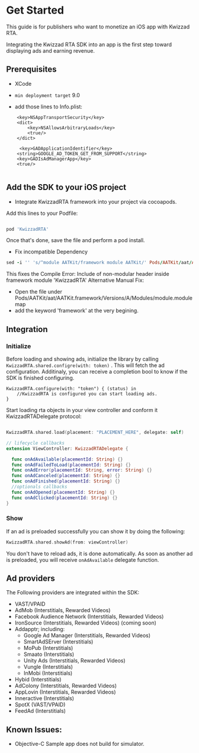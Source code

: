 
# Get Started
This guide is for publishers who want to monetize an iOS app with Kwizzad RTA.

Integrating the Kwizzad RTA SDK into an app is the first step toward displaying ads and earning revenue.   

## Prerequisites

- XCode

- `min deployment target` 9.0
- add those lines to Info.plist: 

```
	<key>NSAppTransportSecurity</key>
	<dict>
		<key>NSAllowsArbitraryLoads</key>
		<true/>
	</dict>
    
     <key>GADApplicationIdentifier</key>
    <string>GOOGLE_AD_TOKEN_GET_FROM_SUPPORT</string>
    <key>GADIsAdManagerApp</key>
    <true/>
    
```

## Add the SDK to your iOS project

- Integrate KwizzadRTA framework into your project via cocoapods.

Add this lines to your Podfile:

```ruby

pod 'KwizzadRTA'

```

Once that's done, save the file and perform a pod install.

- Fix incompatible Dependency

```ruby
sed -i '' 's/^module AATKit/framework module AATKit/' Pods/AATKit/aat/AATKit.framework/Versions/A/Modules/module.modulemap
```
This fixes the Compile Error: Include of non-modular header inside framework module 'KwizzadRTA'
Alternative Manual Fix:
- Open the file under Pods/AATKit/aat/AATKit.framework/Versions/A/Modules/module.modulemap
- add the keyword 'framework' at the very begining.

## Integration

### Initialize

Before loading and showing ads, initialize the library by calling  `KwizzadRTA.shared.configre(with: token)` .  This will fetch the ad configuration.
Additinaly, you can receive a completion bool to know if the SDK is finished configuring.

```swif
KwizzadRTA.configure(with: "token") { (status) in
    //KwizzadRTA is configured you can start loading ads.
}
```

Start loading rta objects in your view controller and conform it KwizzadRTADelegate protocol:
```swift

KwizzadRTA.shared.load(placement: "PLACEMENT_HERE", delegate: self)

// lifecycle callbacks
extension ViewController: KwizzadRTADelegate {

  func onAdAvailable(placementId: String) {}
  func onAdFailedToLoad(placementId: String) {}
  func onAdError(placementId: String, error: String) {}
  func onAdCanceled(placementId: String) {}
  func onAdFinished(placementId: String) {}
  //optionals callbacks
  func onAdOpened(placementId: String) {}
  func onAdClicked(placementId: String) {}
}
```

### Show

If an ad is preloaded successfully you can show it by doing the following: 

```swift
KwizzadRTA.shared.showAd(from: viewController)
```



You don't have to reload ads, it is done automatically. As soon as another ad is preloaded, you will receive  ```onAdAvailable``` delegate function.



## Ad providers

The Following providers are integrated within the SDK:

 - VAST/VPAID
 - AdMob (Interstitials, Rewarded Videos)
 - Facebook Audience Network (Interstitials, Rewarded Videos)
 - IronSource (Interstitials, Rewarded Videos) (coming soon)
 - Addapptr; including:
	 - Google Ad Manager (Interstitials, Rewarded Videos)
	 - SmartAdSErver (Interstitials)
	 - MoPub (Interstitials)
	 - Smaato (Interstitials)
	 - Unity Ads (Interstitials, Rewarded Videos)
	 - Vungle (Interstitials)
	 - InMobi (Interstitials)
 - Hybid (Interstitials)
 - AdColony (Interstitials, Rewarded Videos)
 - AppLovin (Interstitials, Rewarded Videos)
 - Inneractive (Interstitials)
 - SpotX (VAST/VPAID)
 - FeedAd (Interstitials)

## Known Issues: 
- Objective-C Sample app does not build for simulator.
